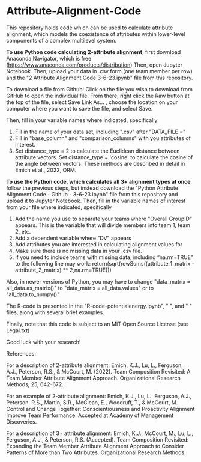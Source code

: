 # Attribute-Alignment-Code
This repository holds code which can be used to calculate attribute alignment, which models the coexistence of attributes within lower-level components of a complex multilevel system.

**To use Python code calculating 2-attribute alignment**, first download Anaconda Navigator, which is free (https://www.anaconda.com/products/distribution)
Then, open Jupyter Notebook. Then, upload your data in .csv form (one team member per row) and the "2 Attribute Alignment Code 3-6-23.ipynb" file from this repository. 

To download a file from Github: Click on the file you wish to download from GitHub to open the individual file. From there, right click the Raw button at the top of the file, select Save Link As… , choose the location on your computer where you want to save the file, and select Save.

Then, fill in your variable names where indicated, specifically
  1. Fill in the name of your data set, including ".csv" after "DATA_FILE =" 
  2. Fill in "base_column" and "comparison_columns" with you attributes of interest. 
  3. Set distance_type = 2 to calculate the Euclidean distance between attribute vectors. Set distance_type = 'cosine' to calculate the cosine of the angle between vectors. These methods are described in detail in Emich et al., 2022, ORM. 

**To use the Python code, which calculates all 3+ alignment types at once**, follow the previous steps, but instead download the "Python Attribute Alignment Code - Github - 3-6-23.ipynb" file from this repository and upload it to Jupyter Notebook. 
Then, fill in the variable names of interest from your file where indicated, specifically
  1. Add the name you use to separate your teams where "Overall GroupID" appears. This is the variable that will divide members into team 1, team 2, etc. 
  2. Add a dependent variable where "DV" appears
  3. Add attributes you are interested in calculating alignment values for 
  4. Make sure there is no missing data in your .csv file.
  5. If you need to include teams with missing data, including “na.rm=TRUE” to the following line may work:
 return(sqrt(rowSums((attribute_1_matrix - attribute_2_matrix) ** 2,na.rm=TRUE)))

Also, in newer versions of Python, you may have to change "data_matrix = all_data.as_matrix()" to "data_matrix = all_data.values" or to "all_data.to_numpy()"

The R-code is presented in the "R-code-potentialenergy.ipynb", " ", and " " files, along with several brief examples. 

Finally, note that this code is subject to an MIT Open Source License (see Legal.txt)

Good luck with your research!

References: 

For a description of 2-attribute alignment:
Emich, K.J., Lu, L., Ferguson, A.J., Peterson, R.S., & McCourt, M. (2022). Team Composition Revisited: A Team Member Attribute Alignment Approach. Organizational Research Methods, 25, 642-672. 

For an example of 2-attribute alignment:
Emich, K.J., Lu, L., Ferguson, A.J., Peterson. R.S., Martin, S.R., McClean, E., Woodruff, T., & McCourt, M. Control and Change Together: Conscientiousness and Proactivity Alignment Improve Team Performance. Accepted at Academy of Management Discoveries.

For a description of 3+ attribute alignment: 
Emich, K.J., McCourt, M., Lu, L., Ferguson, A.J., & Peterson, R.S. (Accepted). Team Composition Revisited: Expanding the Team Member Attribute Alignment Approach to Consider Patterns of More than Two Attributes. Organizational Research Methods.
